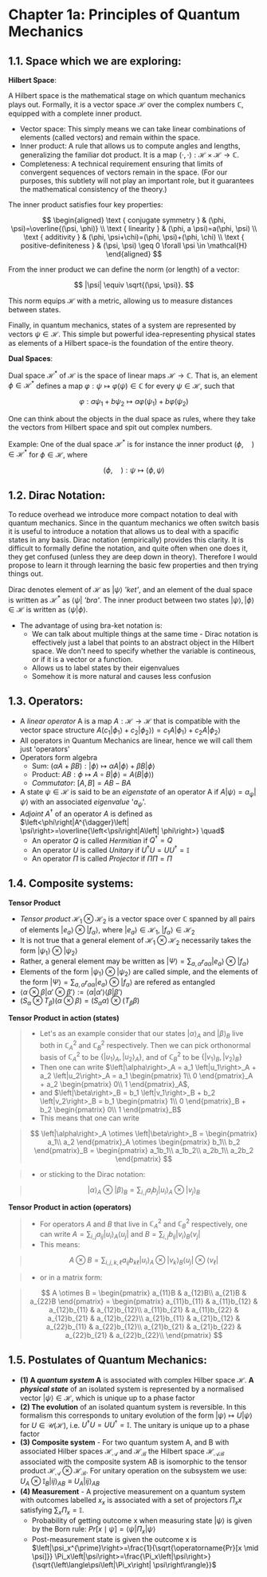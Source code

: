 # Chapter 1a: Principles of Quantum Mechanics

## 1.1. Space which we are exploring:

**Hilbert Space**:

A Hilbert space is the mathematical stage on which quantum mechanics plays out. Formally, it is a vector space $\mathcal{H}$ over the complex numbers $\mathbb{C}$, equipped with a complete inner product.
- Vector space: This simply means we can take linear combinations of elements (called vectors) and remain within the space.
- Inner product: A rule that allows us to compute angles and lengths, generalizing the familiar dot product. It is a map $(\cdot , \cdot): \mathcal{H} \times \mathcal{H} \to \mathbb{C}.$
- Completeness: A technical requirement ensuring that limits of convergent sequences of vectors remain in the space. (For our purposes, this subtlety will not play an important role, but it guarantees the mathematical consistency of the theory.)

The inner product satisfies four key properties:

$$
\begin{aligned}
\text { conjugate symmetry } & (\phi, \psi)=\overline{(\psi, \phi)} \\
\text { linearity } & (\phi, a \psi)=a(\phi, \psi) \\
\text { additivity } & (\phi, \psi+\chi)=(\phi, \psi)+(\phi, \chi) \\
\text { positive-definiteness } & (\psi, \psi) \geq 0 \forall \psi \in \mathcal{H}
\end{aligned}
$$

From the inner product we can define the norm (or length) of a vector:

$$
|\psi| \equiv \sqrt{(\psi, \psi)}.
$$

This norm equips $\mathcal{H}$ with a metric, allowing us to measure distances between states.

Finally, in quantum mechanics, states of a system are represented by vectors $\psi \in \mathcal{H}$. This simple but powerful idea-representing physical states as elements of a Hilbert space-is the foundation of the entire theory.

**Dual Spaces**:

Dual space $\mathcal{H^*}$ of $\mathcal{H}$ is the space of linear maps $\mathcal{H} \rightarrow \mathbb{C}$. That is, an element $\phi \in \mathcal{H^*}$ defines a map $\varphi: \psi \mapsto \varphi(\psi) \in \mathbb{C}$ for every $\psi \in \mathcal{H}$, such that 

$$
\varphi: a \psi_1+b \psi_2 \mapsto a \varphi\left(\psi_1\right)+b \varphi\left(\psi_2\right)
$$

One can think about the objects in the dual space as rules, where they take the vectors from Hilbert space and spit out complex numbers.

Example: One of the dual space $\mathcal{H^*}$ is for instance the inner product $(\phi, \quad) \in \mathcal{H}^*$ for $\phi \in \mathcal{H}$, where 

$$
(\phi, \quad): \psi \mapsto(\phi, \psi)
$$

## 1.2. Dirac Notation:
To reduce overhead we introduce more compact notation to deal with quantum mechanics. Since in the quantum mechanics we often switch basis it is useful to introduce a notation that allows us to deal with a spacific states in any basis. Dirac notation (empirically) provides this clarity. It is difficult to formally define the notation, and quite often when one does it, they get confused (unless they are deep down in theory). Therefore I would propose to learn it through learning the basic few properties and then trying things out. 

Dirac denotes element of $\mathcal{H}$ as $\left|\psi\right>$ _'ket'_, and an element of the dual space is written as $\mathcal{H^*}$ as $\left<\psi\right|$ _'bra'_. The inner product between two states $\left|\psi\right>, \left|\phi\right> \in \mathcal{H}$ is written as $\left<\psi|\phi\right>$.

- The advantage of using bra-ket notation is:
    - We can talk about multiple things at the same time - Dirac notation is effectively just a label that points to an abstract object in the Hilbert space. We don't need to specify whether the variable is contineous, or if it is a vector or a function.
    - Allows us to label states by their eigenvalues
    - Somehow it is more natural and causes less confusion

## 1.3. Operators:
- A _linear operator_ A is a map $A : \mathcal{H} \rightarrow \mathcal{H}$ that is compatible with the vector space structure $A(c_1\left|\phi_1\right> + c_2\left|\phi_2\right>) = c_1A\left|\phi_1\right> + c_2A\left|\phi_2\right>$
- All operators in Quantum Mechanics are linear, hence we will call them just 'operators'
- Operators form algebra
    - Sum: $(\alpha A+\beta B):\left|\phi\right> \mapsto \alpha A\left|\phi\right>+\beta B\left|\phi\right>$
    - Product: $A B: \phi \mapsto A \circ B\left|\phi\right>=A(B\left|\phi\right>)$
    - _Commutator_: $[A, B]=A B-B A$
- A state $\psi \in \mathcal{H}$ is said to be an _eigenstate_ of an operator A if $A\left|\psi\right> = a_\psi\left|\psi\right>$ with an associated _eigenvalue_ '$a_\psi$'.
- _Adjoint_ $A^\dagger$ of an operator $A$ is defined as $\left<\phi\right|A^{\dagger}\left| \psi\right>=\overline{\left<\psi\right|A\left| \phi\right>} \quad$
    - An operator $Q$ is called _Hermitian_ if $Q^\dagger=Q$
    - An operator $U$ is called _Unitary_ if $U^\dagger U= U U^\dagger = \mathbb{I}$
    - An operator $\Pi$ is called _Projector_ if $\Pi\Pi= \Pi$

## 1.4. Composite systems:
**Tensor Product**

- _Tensor product_ $\mathcal{H}_1 \otimes \mathcal{H}_2$ is a vector space over $\mathbb{C}$ spanned by all pairs of elements $\left|e_a\right> \otimes\left|f_\alpha\right>$, where $\left|e_a\right> \in \mathcal{H_1}$, $\left|f_\alpha\right> \in \mathcal{H_2}$
- It is not true that a general element of $\mathcal{H}_1 \otimes \mathcal{H}_2$ necessarily takes the form $\left|\psi_1\right>\otimes\left|\psi_2\right>$
- Rather, a general element may be written as $\left|\Psi\right>=\sum_{a, \alpha} r_{a \alpha}\left|e_a\right> \otimes\left|f_\alpha\right>$
- Elements of the form $\left|\psi_1\right>\otimes\left|\psi_2\right>$ are called simple, and the elements of the form $\left|\Psi\right>=\sum_{a, \alpha} r_{a \alpha}\left|e_a\right> \otimes\left|f_\alpha\right>$ are refered as entangled
- $\left<\alpha\otimes\beta|\alpha'\otimes\beta'\right> := \left<\alpha|\alpha'\right>\left<\beta|\beta'\right>$
- $\left( S_\alpha \otimes T_\beta \right)\left(\alpha \otimes \beta\right) = \left(S_\alpha\alpha\right)\otimes\left(T_\beta\beta\right)$

**Tensor Product in action (states)**

>- Let's as an example consider that our states $\left|\alpha\right>_A \text{ and } \left|\beta\right>_B$ live both in $\mathbb{C}^2_A$ and $\mathbb{C}^2_B$ respectively. Then we can pick orthonormal basis of $\mathbb{C}^2_A$ to be $\left\{\left|u_1\right>_A, \left|u_2\right>_A \right\}$, and of $\mathbb{C}^2_B$ to be $\left\{\left|v_1\right>_B, \left|v_2\right>_B \right\}$
>- Then one can write $\left|\alpha\right>_A = a_1 \left|u_1\right>_A + a_2 \left|u_2\right>_A = a_1 \begin{pmatrix} 1\\ 0 \end{pmatrix}_A + a_2 \begin{pmatrix} 0\\ 1 \end{pmatrix}_A$,
>- and $\left|\beta\right>_B = b_1 \left|v_1\right>_B + b_2 \left|v_2\right>_B = b_1 \begin{pmatrix} 1\\ 0 \end{pmatrix}_B + b_2 \begin{pmatrix} 0\\ 1 \end{pmatrix}_B$
>- This means that one can write 

>$$
\left|\alpha\right>_A \otimes \left|\beta\right>_B = \begin{pmatrix} a_1\\ a_2 \end{pmatrix}_A \otimes \begin{pmatrix} b_1\\ b_2 \end{pmatrix}_B = \begin{pmatrix} a_1b_1\\ a_1b_2\\ a_2b_1\\ a_2b_2 \end{pmatrix}
$$

>- or sticking to the Dirac notation:

>$$
\left|\alpha\right>_A \otimes \left|\beta\right>_B = \sum_{i,j} a_i b_j \left|u_i\right>_A \otimes \left|v_j\right>_B
$$

**Tensor Product in action (operators)**

>- For operators $A$ and $B$ that live in $\mathbb{C}^2_A$ and $\mathbb{C}^2_B$ respectively, one can write $A = \sum_{i,j} a_{ij} \left|u_i\right>_A \left<u_j\right|$ and $B = \sum_{i,j} b_{ij} \left|v_i\right>_B \left<v_j\right|$
>- This means:

>$$
A \otimes B = \sum_{i,j,k,\ell} a_{ij} b_{k\ell} \left|u_i\right>_A \otimes \left|v_k\right>_B \left<u_j\right|\otimes\left<v_\ell\right|
$$

>- or in a matrix form:

>$$
A \otimes B = \begin{pmatrix}
a_{11}B & a_{12}B\\
a_{21}B & a_{22}B
\end{pmatrix} = \begin{pmatrix}
a_{11}b_{11} & a_{11}b_{12} & a_{12}b_{11} & a_{12}b_{12}\\
a_{11}b_{21} & a_{11}b_{22} & a_{12}b_{21} & a_{12}b_{22}\\
a_{21}b_{11} & a_{21}b_{12} & a_{22}b_{11} & a_{22}b_{12}\\
a_{21}b_{21} & a_{21}b_{22} & a_{22}b_{21} & a_{22}b_{22}\\
\end{pmatrix}
$$


## 1.5. Postulates of Quantum Mechanics:
- **(1) A _quantum system_ A** is associated with complex Hilber space $\mathcal{H}$. **A _physical state_** of an isolated system is represented by a normalised vector $\left|\psi\right> \in \mathcal{H}$, which is unique up to a phase factor
- **(2) The evolution** of an isolated quantum system is reversible. In this formalism this corresponds to unitary evolution of the form $\left|\psi\right> \mapsto U\left|\psi\right>$ for $U \in \mathcal{U}(\mathcal{H})$, i.e. $U^{\dagger} U=U U^{\dagger}=\mathbb{I}$. The unitary is unique up to a phase factor
- **(3) Composite system** - For two quantum system A, and B with associated Hilber spaces $\mathcal{H_A}$ and $\mathcal{H_B}$ the Hilbert space $\mathcal{H_{AB}}$ associated with the composite system AB is isomorphic to the tensor product $\mathcal{H_A}\otimes\mathcal{H_B}$. For unitary operation on the subsystem we use: $U_A \otimes \mathbb{I}_B\left|i j\right>_{A B} \equiv U_A\left|i j\right>_{A B}$
- **(4) Measurement** - A projective measurement on a quantum system with outcomes labelled ${x}_x$ is associated with a set of projectors ${\Pi_x}x$ satisfying $\sum_x \Pi_x = \mathbb{I}$. 
    - Probability of getting outcome x when measuring state $\left|\psi\right>$ is given by the Born rule: $Pr[x \mid \psi]=\left\langle\psi\left|\Pi_x\right| \psi\right\rangle$
    - Post-measurement state is given the outcome x is $\left|\psi_x^{\prime}\right>=\frac{1}{\sqrt{\operatorname{Pr}[x \mid \psi]}} \Pi_x\left|\psi\right>=\frac{\Pi_x\left|\psi\right>}{\sqrt{\left\langle\psi\left|\Pi_x\right| \psi\right\rangle}}$


